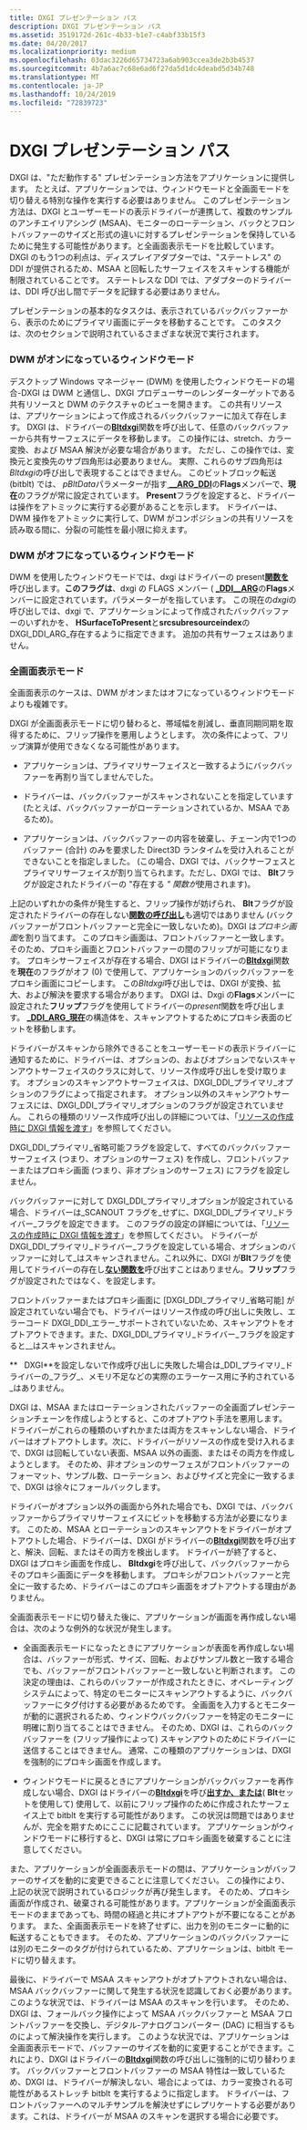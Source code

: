 ```yaml
---
title: DXGI プレゼンテーション パス
description: DXGI プレゼンテーション パス
ms.assetid: 3519172d-261c-4b33-b1e7-c4abf33b15f3
ms.date: 04/20/2017
ms.localizationpriority: medium
ms.openlocfilehash: 03dac3226d65734723a6ab903ccea3de2b3b4537
ms.sourcegitcommit: 4b7a6ac7c68e6ad6f27da5d1dc4deabd5d34b748
ms.translationtype: MT
ms.contentlocale: ja-JP
ms.lasthandoff: 10/24/2019
ms.locfileid: "72839723"
---
```

# <a name="dxgi-presentation-path"></a>DXGI プレゼンテーション パス


DXGI は、"ただ動作する" プレゼンテーション方法をアプリケーションに提供します。 たとえば、アプリケーションでは、ウィンドウモードと全画面モードを切り替える特別な操作を実行する必要はありません。 このプレゼンテーション方法は、DXGI とユーザーモードの表示ドライバーが連携して、複数のサンプルのアンチエイリアシング (MSAA)、モニターのローテーション、バックとフロントバッファーのサイズと形式の違いに対するプレゼンテーションを保持しているために発生する可能性があります。と全画面表示モードを比較しています。 DXGI のもう1つの利点は、ディスプレイアダプターでは、"ステートレス" の DDI が提供されるため、MSAA と回転したサーフェイスをスキャンする機能が制限されていることです。 ステートレスな DDI では、アダプターのドライバーは、DDI 呼び出し間でデータを記録する必要はありません。

プレゼンテーションの基本的なタスクは、表示されているバックバッファーから、表示のためにプライマリ画面にデータを移動することです。 このタスクは、次のセクションで説明されているさまざまな状況で実行されます。

### <a name="span-idwindowed_mode_with_dwm_onspanspan-idwindowed_mode_with_dwm_onspanwindowed-mode-with-dwm-on"></a><span id="windowed_mode_with_dwm_on"></span><span id="WINDOWED_MODE_WITH_DWM_ON"></span>DWM がオンになっているウィンドウモード

デスクトップ Windows マネージャー (DWM) を使用したウィンドウモードの場合-DXGI は DWM と通信し、DXGI プロデューサーのレンダーターゲットである共有リソースと DWM のテクスチャのビューを開きます。 この共有リソースは、アプリケーションによって作成されるバックバッファーに加えて存在します。 DXGI は、ドライバーの[**Bltdxgi**](https://docs.microsoft.com/windows-hardware/drivers/ddi/dxgiddi/ns-dxgiddi-dxgi_ddi_base_functions)関数を呼び出して、任意のバックバッファーから共有サーフェスにデータを移動します。 この操作には、stretch、カラー変換、および MSAA 解決が必要な場合があります。 ただし、この操作では、変換元と変換先のサブ四角形は必要ありません。 実際、これらのサブ四角形は*Bltdxgi*の呼び出しで表現することはできません。 このビットブロック転送 (bitblt) では、 *pBltData*パラメーターが指す[ **\_\_ARG\_DDI**](https://docs.microsoft.com/windows-hardware/drivers/ddi/dxgiddi/ns-dxgiddi-dxgi_ddi_arg_blt)の**Flags**メンバーで、**現在**のフラグが常に設定されています。 **Present**フラグを設定すると、ドライバーは操作をアトミックに実行する必要があることを示します。 ドライバーは、DWM 操作をアトミックに実行して、DWM がコンポジションの共有リソースを読み取る間に、分裂の可能性を最小限に抑えます。

### <a name="span-idwindowed_mode_with_dwm_offspanspan-idwindowed_mode_with_dwm_offspanwindowed-mode-with-dwm-off"></a><span id="windowed_mode_with_dwm_off"></span><span id="WINDOWED_MODE_WITH_DWM_OFF"></span>DWM がオフになっているウィンドウモード

DWM を使用したウィンドウモードでは、dxgi はドライバーの present[**関数を**](https://docs.microsoft.com/windows-hardware/drivers/ddi/dxgiddi/ns-dxgiddi-dxgi_ddi_base_functions)呼び出します。**このフラグは**、dxgi の FLAGS メンバー ( [ **\_DDI\_\_ARG**](https://docs.microsoft.com/windows-hardware/drivers/ddi/dxgiddi/ns-dxgiddi-dxgi_ddi_arg_present)の**Flags**メンバーに設定されています。パラメーターがを指しています。 この現在の*dxgi*の呼び出しでは、dxgi で、アプリケーションによって作成されたバックバッファーのいずれかを、 **HSurfaceToPresent**と**srcsubresourceindex**の DXGI\_DDI\_ARG\_存在するように指定できます。 追加の共有サーフェスはありません。

### <a name="span-idfull_screen_modespanspan-idfull_screen_modespanfull-screen-mode"></a><span id="full_screen_mode"></span><span id="FULL_SCREEN_MODE"></span>全画面表示モード

全画面表示のケースは、DWM がオンまたはオフになっているウィンドウモードよりも複雑です。

DXGI が全画面表示モードに切り替わると、帯域幅を削減し、垂直同期同期を取得するために、フリップ操作を悪用しようとします。 次の条件によって、フリップ演算が使用できなくなる可能性があります。

-   アプリケーションは、プライマリサーフェイスと一致するようにバックバッファーを再割り当てしませんでした。

-   ドライバーは、バックバッファーがスキャンされないことを指定しています (たとえば、バックバッファーがローテーションされているか、MSAA であるため)。

-   アプリケーションは、バックバッファーの内容を破棄し、チェーン内で1つのバッファー (合計) のみを要求した Direct3D ランタイムを受け入れることができないことを指定しました。 (この場合、DXGI では、バックサーフェスとプライマリサーフェイスが割り当てられます。ただし、DXGI では、 **Blt**フラグが設定されたドライバーの "存在する *" 関数が*使用されます)。

上記のいずれかの条件が発生すると、フリップ操作が妨げられ、 **Blt**フラグが設定されたドライバーの存在しない[**関数の呼び出し**](https://docs.microsoft.com/windows-hardware/drivers/ddi/dxgiddi/ns-dxgiddi-dxgi_ddi_base_functions)も適切ではありません (バックバッファーがフロントバッファーと完全に一致しないため)。DXGI は*プロキシ画面*を割り当てます。 このプロキシ画面は、フロントバッファーと一致します。 そのため、プロキシ画面とフロントバッファーの間のフリップが可能になります。 プロキシサーフェイスが存在する場合、DXGI はドライバーの[**Bltdxgi**](https://docs.microsoft.com/windows-hardware/drivers/ddi/dxgiddi/ns-dxgiddi-dxgi_ddi_base_functions)関数を**現在**のフラグがオフ (0) で使用して、アプリケーションのバックバッファーをプロキシ画面にコピーします。 この*Bltdxgi*呼び出しでは、DXGI が変換、拡大、および解決を要求する場合があります。 DXGI は、Dxgi の**Flags**メンバーに設定された**フリップ**フラグを使用してドライバーの*present*関数を呼び出します。 [ **\_DDI\_ARG\_現在**](https://docs.microsoft.com/windows-hardware/drivers/ddi/dxgiddi/ns-dxgiddi-dxgi_ddi_arg_present)の構造体を、スキャンアウトするためにプロキシ表面のビットを移動します。

ドライバーがスキャンから除外できることをユーザーモードの表示ドライバーに通知するために、ドライバーは、オプションの、およびオプションでないスキャンアウトサーフェイスのクラスに対して、リソース作成呼び出しを受け取ります。 オプションのスキャンアウトサーフェイスは、DXGI\_DDI\_プライマリ\_オプションのフラグによって指定されます。 オプション以外のスキャンアウトサーフェスには、DXGI\_DDI\_プライマリ\_オプションのフラグが設定されていません。 これらの種類のリソース作成呼び出しの詳細については、「[リソースの作成時に DXGI 情報を渡す](passing-dxgi-information-at-resource-creation-time.md)」を参照してください。

DXGI\_DDI\_プライマリ\_省略可能フラグを設定して、すべてのバックバッファーサーフェイス (つまり、オプションのサーフェス) を作成し、フロントバッファーまたはプロキシ画面 (つまり、非オプションのサーフェス) にフラグを設定しません。

バックバッファーに対して DXGI\_DDI\_プライマリ\_オプションが設定されている場合、ドライバーは\_SCANOUT フラグを\_せずに、DXGI\_DDI\_プライマリ\_ドライバー\_フラグを設定できます。 このフラグの設定の詳細については、「[リソースの作成時に DXGI 情報を渡す](passing-dxgi-information-at-resource-creation-time.md)」を参照してください。 ドライバーが DXGI\_DDI\_プライマリ\_ドライバー\_フラグを設定している場合、オプションのバッファーに対して\_はスキャンされません。これ以外に、DXGI が**Blt**フラグを使用してドライバーの存在し[**ない関数を**](https://docs.microsoft.com/windows-hardware/drivers/ddi/dxgiddi/ns-dxgiddi-dxgi_ddi_base_functions)呼び出すことはありません。**フリップ**フラグが設定されたではなく、を設定します。

フロントバッファーまたはプロキシ画面に [DXGI\_DDI\_プライマリ\_省略可能] が設定されていない場合でも、ドライバーはリソース作成の呼び出しに失敗し、エラーコード DXGI\_DDI\_エラー\_サポートされていないため、スキャンアウトをオプトアウトできます。また、DXGI\_DDI\_プライマリ\_ドライバー\_フラグを設定すると\_\_はスキャンされません。

**   DXGI**を設定しないで作成呼び出しに失敗した場合は\_DDI\_プライマリ\_ドライバーの\_フラグ\_、メモリ不足などの実際のエラーケース用に予約されている\_はありません。

 

DXGI は、MSAA またはローテーションされたバッファーの全画面プレゼンテーションチェーンを作成しようとすると、このオプトアウト手法を悪用します。 ドライバーがこれらの種類のいずれかまたは両方をスキャンしない場合、ドライバーはオプトアウトします。次に、ドライバーがリソースの作成を受け入れるまで、DXGI は回転していない表面、MSAA 以外の画面、またはその両方を作成しようとします。 そのため、非オプションのサーフェスがフロントバッファーのフォーマット、サンプル数、ローテーション、およびサイズと完全に一致するまで、DXGI は徐々にフォールバックします。

ドライバーがオプション以外の画面から外れた場合でも、DXGI では、バックバッファーからプライマリサーフェイスにビットを移動する方法が必要になります。 このため、MSAA とローテーションのスキャンアウトをドライバーがオプトアウトした場合、ドライバーは、DXGI がドライバーの[**Bltdxgi**](https://docs.microsoft.com/windows-hardware/drivers/ddi/dxgiddi/ns-dxgiddi-dxgi_ddi_base_functions)関数を呼び出すと、解決、回転、またはその両方を検出します。 ドライバーが終了すると、DXGI はプロキシ画面を作成し、 **Bltdxgi**を呼び出して、バックバッファーからそのプロキシ画面にデータを移動します。 プロキシがフロントバッファーと完全に一致するため、ドライバーはこのプロキシ画面をオプトアウトする理由がありません。

全画面表示モードに切り替えた後に、アプリケーションが画面を再作成しない場合は、次のような例外的な状況が発生します。

-   全画面表示モードになったときにアプリケーションが表面を再作成しない場合は、バッファーが形式、サイズ、回転、およびサンプル数と一致する場合でも、バッファーがフロントバッファーと一致しないと判断されます。 この決定の理由は、これらのバッファーが作成されたときに、オペレーティングシステムによって、特定のモニターにスキャンアウトするように、バックバッファーにタグ付けする必要があるためです。 全画面を入力するとモニターが動的に選択されるため、ウィンドウバックバッファーを特定のモニターに明確に割り当てることはできません。 そのため、DXGI は、これらのバックバッファーを (フリップ操作によって) スキャンアウトのためにドライバーに送信することはできません。 通常、この種類のアプリケーションは、DXGI を強制的にプロキシ画面を作成します。

-   ウィンドウモードに戻るときにアプリケーションがバックバッファーを再作成しない場合、DXGI はドライバーの[**Bltdxgi**](https://docs.microsoft.com/windows-hardware/drivers/ddi/dxgiddi/ns-dxgiddi-dxgi_ddi_base_functions)を呼び[**出すか、または**](https://docs.microsoft.com/windows-hardware/drivers/ddi/dxgiddi/ns-dxgiddi-dxgi_ddi_base_functions)( **Blt**セットを使用して) 使用して、以前にフリップ操作のために作成されたサーフェイス上で bitblt を実行する可能性があります。 この状況は問題ではありませんが、完全を期すためにここに記載されています。 アプリケーションがウィンドウモードに移行すると、DXGI は常にプロキシ画面を破棄することに注意してください。

また、アプリケーションが全画面表示モードの間は、アプリケーションがバッファーのサイズを動的に変更できることに注意してください。 この操作により、上記の状況で説明されているロジックが再び発生します。 そのため、プロキシ画面が作成され、破棄される可能性があります。アプリケーションが全画面表示モードのままであっても、時間の経過と共にオプトアウトが不要になることがあります。 また、全画面表示モードを終了せずに、出力を別のモニターに動的に転送することもできます。 そのため、アプリケーションのバックバッファーには別のモニターのタグが付けられているため、アプリケーションは、bitblt モードに切り替えます。

最後に、ドライバーで MSAA スキャンアウトがオプトアウトされない場合は、MSAA バックバッファーに関して発生する状況を認識しておく必要があります。このような状況では、ドライバーは MSAA のスキャンを行います。 そのため、DXGI は、フォールバック操作によって MSAA バックバッファーと MSAA フロントバッファーを交換し、デジタル-アナログコンバーター (DAC) に相当するものによって解決操作を実行します。 このような状況では、アプリケーションは全画面表示モードで、バッファーのサイズを動的に変更することができます。これにより、DXGI はドライバーの[**Bltdxgi**](https://docs.microsoft.com/windows-hardware/drivers/ddi/dxgiddi/ns-dxgiddi-dxgi_ddi_base_functions)関数の呼び出しに強制的に切り替わります。 バックバッファーとフロントバッファーの MSAA 特性は一致しているため、DXGI は、ドライバーが解決しない、場合によっては、カラー変換される可能性があるストレッチ bitblt を実行するように指定します。 ドライバーは、フロントバッファーへのマルチサンプルを解決せずにレプリケートする必要があります。これは、ドライバーが MSAA のスキャンを選択する場合に必要です。

 

 





